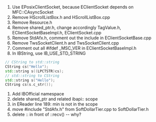 1. Use EPosixClientSocket, because EClientSocket depends on MFC::CAsyncSocket
2. Remove HScrollListBox.h and HScrollListBox.cpp
3. Remove Resource.h
4. Remove shared_ptr.h, change accordingly TagValue.h, EClientSocketBaseImpl.h, EClientSocket.cpp
5. Remove StdAfx.h, comment out the include in EClientSocketBase.cpp
6. Remove TwsSocketClient.h and TwsSocketClient.cpp
7. Comment out all #ifdef _MSC_VER in EClientSocketBaseImpl.h
8. In IBString, use IB_USE_STD_STRING


```cpp
// CString to std::string
CString cs("Hello");
std::string s((LPCTSTR)cs);
// std::string to CString
std::string s("Hello");
CString cs(s.c_str());
```

1. Add IBOfficial namespace
2. delete shared_ptr and related ibapi:: scope
3. in EReader line 189: min is not in the scope
4. move #include "StdAfx.h" from SoftDollarTier.cpp to SoftDollarTier.h
5. delete :: in front of ::recv()   -- why?
